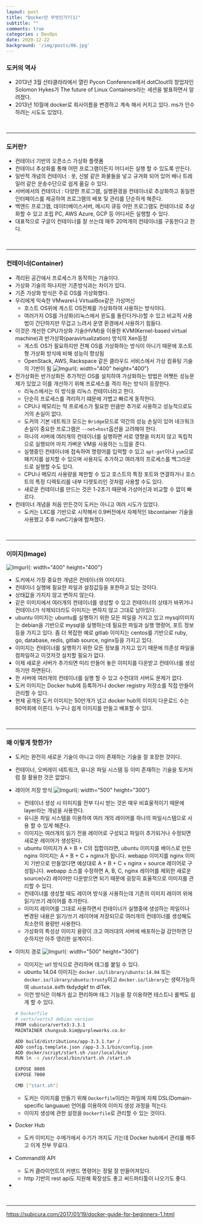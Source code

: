 ```yaml
---
layout: post
title: "Docker란 무엇인가?(1)"
subtitle: ""
comments: true
categories : DevOps
date: 2020-12-22
background: '/img/posts/06.jpg'
---
```


### 도커의 역사
- 2013년 3월 산타클라라에서 열린 Pycon Conference에서 dotClout의 창업자인 Solomon Hykes가 The future of Linux Containers라는 세션을 발표하면서 알려졌다.
- 2013년 10월에 docker로 회사이름을 변경하고 계속 해서 커지고 있다. ms가 인수하려는 시도도 있었다.
<br>

---

### 도커란?
- 컨테이너 기반의 오픈소스 가상화 플랫폼
- 컨테이너 추상화를 통해 어떤 프로그램이든지 어디서든 실행 할 수 있도록 만든다.
- 일반적 개념의 컨테이너 : 옷, 신발 같은 화물들을 넣고 규겨화 되어 있어 배나 트레일러 같은 운송수단으로 쉽게 옮길 수 있다.
- 서버에서의 컨테이너 : 다양한 프로그램, 실행환경을 컨테이너로 추상화하고 동일한 인터페이스를 제공하여 프로그램의 배포 및 관리를 단순하게 해준다.
- 백엔드 프로그램, 데이터베이스서버, 메시지 큐등 어떤 프로그램도 컨테이너로 추상화할 수 있고 조립 PC, AWS Azure, GCP 등 어디서든 실행할 수 있다.
- 대표적으로 구글이 컨테이너를 잘 쓰는데 매주 20억개의 컨테이너를 구동한다고 한다.
<br>

---

### 컨테이너(Container)
- 격리된 공간에서 프로세스가 동작하는 기술이다.
- 가상화 기술의 하나지만 기존방식과는 차이가 있다.
- 기존 가상화 방식은 주로 OS를 가상화했다.
- 우리에게 익숙한 VMware나 VirtualBox같은 가상머신
  - 호스트 OS위에 게스트 OS전체를 가상화하여 사용하는 방식이다.
  - 여러가지 OS를 가상화(리눅스에서 윈도를 돌린다거나)할 수 있고 비교적 사용법이 간단하지만 무겁고 느려서 운영 환경에서 사용하기 힘들다.
- 이것은 개선한 CPU가상화 기술(HVM)을 이용한 KVM(Kernel-based virtual machine)과 반가상화(paravirtualization) 방식의 Xen등장
  - 게스트 OS가 필요하지만 전체 OS를 가상화하는 방식이 아니기 때문에 호스트형 가상화 방식에 비해 성능이 향상됨
  - OpenStack, AWS, Rackspace 같은 클라우드 서비스에서 가상 컴퓨팅 기술의 기반이 됨
  ![Imgurl](https://subicura.com/assets/article_images/2017-01-19-docker-guide-for-beginners-1/vm-vs-docker.png){: width="400" height="400"}
- 전가상화든 반가상화든 추가적인 OS를 설치하여 가상화하는 방법은 어쨋든 성능문제가 있었고 이를 개선하기 위해 프로세스를 격리 하는 방식이 등장한다.
  - 리눅스에서는 이 방식을 리눅스 컨테이너라고 한다.
  - 단순히 프로세스를 격리하기 떄문에 가볍고 빠르게 동작한다.
  - CPU나 메모리는 딱 프로세스가 필요한 만큼만 추가로 사용하고 성능적으로도 거의 손실이 없다.
  - 도커의 기본 네트워크 모드는 `Bridge`모드로 약간의 성능 손실이 있어 네크워크 손실이 중요한 프로그램은 `--net=host`옵션을 고려해야 한다.
  - 하나의 서버에 여러개의 컨테이너를 실행하면 서로 영향을 미치지 않고 독립적으로 실행되어 마치 가벼운 VM을 사용하는 느낌을 준다.
  - 실행중인 컨테이너에 접속하여 명령어를 입력할 수 있고 `apt-get`이나 `yum`으로 패키지를 설치할 수 있으며 사용자도 추가하고 여러개의 프로세스를 백그라운드로 실행할 수도 있다.
  - CPU나 메모리 사용량을 제한할 수 있고 호스트의 특정 포트와 연결하거나 호스트의 특정 디렉토리를 내부 디렛토리인 것처럼 사용할 수도 있다.
  - 새로운 컨테이너를 만드는 것은 1-2초기 때문에 가상머신과 비교할 수 없이 빠르다.
- 컨테이너 개념을 처음 만든것이 도커는 아니고 여러 시도가 있었다.
  - 도커는 LXC를 기반으로 시작해서 0.9버전에서 자체적인 libcontainer 기술을 사용했고 추후 runC기술에 합쳐졌다.
<br>

---

### 이미지(Image)
![Imgurl](https://subicura.com/assets/article_images/2017-01-19-docker-guide-for-beginners-1/docker-image.png){: width="400" height="400"}
- 도커에서 가장 중요한 개념은 컨테이너와 이미지다.
- 컨테이너 실행에 필요한 파일과 설정값등을 포한하고 있는 것이다.
- 상태값을 가지지 않고 변하지 않는다.
- 같은 이미지에서 여러개의 컨테이너를 생성할 수 있고 컨테이너의 상태가 바뀌거나 컨테이너가 삭제되더라도 이미지는 변하지 않고 그대로 남아있다.
- ubuntu 이미지는 ubuntu를 실행하기 위한 모든 파일을 가지고 있고 mysql이미지는 debian을 기반으로 mysql을 실행하는데 필요한 파일과 실행 명령어, 포트 정보등을 가지고 있다. 좀 더 복잡한 예로 gitlab 이미지는 centos를 기반으로 ruby, go, database, redis, gitlab source, nginx등을 가지고 있다.
- 이미지는 컨테이너를 실행하기 위한 모든 정보를 가지고 있기 때문에 의존성 파일을 컴파일하고 이것저것 설치할 필요가 없다.
- 이제 새로운 서버가 추가되면 미리 만들어 놓은 이미지를 다운받고 컨테이너를 생성하기만 하면된다.
- 한 서버에 여러개의 컨테이너를 실행 할 수 있고 수천대의 서버도 문제가 없다.
- 도커 이미지는 Docker hub에 등록하거나 docker registry 저장소를 직접 만들어 관리할 수 있다.
- 현재 공개된 도커 이미지는 50만개가 넘고 docker hub의 이미지 다운로드 수는 80억회에 이른다. 누구나 쉽게 이미지를 만들고 배포할 수 있다.
<br>

---

### 왜 이렇게 핫한가?
- 도커는 완전히 새로운 기술이 아니고 이미 존재하는 기술을 잘 포장한 것이다.
- 컨테이너, 오버레이 네트워크, 유니온 파일 시스템 등 이미 존재하는 기술을 토커처럼 잘 활용한 것은 없었다.
- 레이어 저장 방식
![Imgurl](https://subicura.com/assets/article_images/2017-01-19-docker-guide-for-beginners-1/image-layer.png){: width="500" height="300"}
  - 컨테이너 생성 시 이미지를 전부 다시 받는 것은 매우 비효울적이기 때문에 layer라는 개념을 사용한다.
  - 유니온 파일 시스템을 이용하여 여러 개의 레이어를 하나의 파일시스템으로 사용 할 수 있게 해준다.
  - 이미지는 여러개의 읽기 전용 레이어로 구성되고 파일이 추가되거나 수정되면 새로운 레이어가 생성된다.
  - ubuntu 이미지가 A + B + C의 집합이라면, ubuntu 이미지를 베이스로 만든 nginx 이미지는 A + B + C + nginx가 됩니다. webapp 이미지를 nginx 이미지 기반으로 만들었다면 예상대로 A + B + C + nginx + source 레이어로 구성됩니다. webapp 소스를 수정하면 A, B, C, nginx 레이어를 제외한 새로운 source(v2) 레이어만 다운받으면 되기 때문에 굉장히 효율적으로 이미지를 관리할 수 있다.
  - 컨테이너를 생성할 때도 레이어 방식을 사용하는데 기존의 이미지 레이어 위에 읽기/쓰기 레이어를 추가한다.
  - 이미지 레이어를 그대로 사용하면서 컨테이너가 실행중에 생성하는 파일이나 변경된 내용은 읽기/쓰기 레이어에 저장되므로 여러개의 컨테이너를 생성해도 최소한의 용량만 사용한다.
  - 가상화의 특성상 이미지 용량이 크고 여러대의 서버에 배포하는걸 감안하면 단순하지만 아주 영리한 설계이다.
- 이미지 경로
![Imgurl](https://subicura.com/assets/article_images/2017-01-19-docker-guide-for-beginners-1/image-url.png){: width="500" height="300"}
  - 이미지는 url 방식으로 관리하며 태그를 붙일 수 있다.
  - ubuntu 14.04 이미지는 `docker.io/library/ubuntu:14.04` 또는 `docker.io/library/ubuntu:trusty`이고 `docker.io/library`는 생략가능하여 `ubunto14.04`fh tkdydgkf tn dlTek.
  - 이런 방식은 이해가 쉽고 편리하며 태그 기능을 잘 이용하면 테스트나 롤백도 쉽게 할 수 있다.

  ```bash
  # Dockerfile
  # vertx/vertx3 debian version
  FROM subicura/vertx3:3.3.1
  MAINTAINER chungsub.kim@purpleworks.co.kr
  
  ADD build/distributions/app-3.3.1.tar /
  ADD config.template.json /app-3.3.1/bin/config.json
  ADD docker/script/start.sh /usr/local/bin/
  RUN ln -s /usr/local/bin/start.sh /start.sh
  
  EXPOSE 8080
  EXPOSE 7000

  CMD ["start.sh"]
  ```
  - 도커는 이미지를 만들기 위해 `Dockerfile`이라는 파일에 자체 DSL(Domain-specific languaue) 언어를 이용하여 이미지 생성 과정을 적는다.
  - 이미지 생성에 관한 설정을 `Dockerfile`로 관리할 수 있는 것이다.
- Docker Hub
  - 도커 이미지는 수메가에서 수기가 까지도 가는데 Docker hub에서 관리를 해주고 이게 전부 무료다.
- Command와 API
  - 도커 클라이언트의 커맨드 명령어는 정말 잘 만들어져있다.
  - http 기반의 rest api도 지원해 확장성도 좋고 써드파티툴이 나오기도 좋다.
- 
<br>

---



<https://subicura.com/2017/01/19/docker-guide-for-beginners-1.html>

